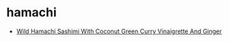 # hamachi

 * [Wild Hamachi Sashimi With Coconut Green Curry Vinaigrette And Ginger](index/w/wild-hamachi-sashimi-with-coconut-green-curry-vinaigrette-and-ginger-238383.json)
